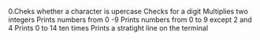 0.Cheks whether a character is upercase
Checks for a digit
Multiplies two integers
Prints numbers from 0 -9
Prints numbers from 0 to 9 except 2 and 4
Prints 0 to 14 ten times
Prints a stratight line on the terminal
